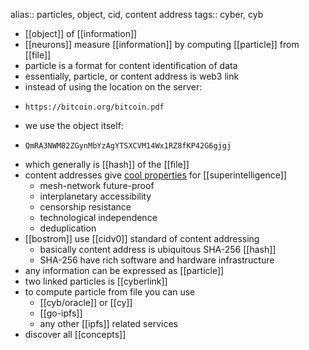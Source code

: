 alias:: particles, object, cid, content address
tags:: cyber, cyb

- [[object]] of [[information]]
- [[neurons]] measure [[information]] by computing [[particle]] from [[file]]
- particle is a format for content identification of data
- essentially, particle, or content address is web3 link
- instead of using the location on the server:
- ```
  https://bitcoin.org/bitcoin.pdf
  ```
- we use the object itself:
- ```
  QmRA3NWM82ZGynMbYzAgYTSXCVM14Wx1RZ8fKP42G6gjgj
  ```
- which generally is [[hash]] of the [[file]]
- content addresses give [cool properties](https://steemit.com/web3/@hipster/an-idea-of-decentralized-search-for-web3-ce860d61defe5est) for [[superintelligence]]
	- mesh-network future-proof
	- interplanetary accessibility
	- censorship resistance
	- technological independence
	- deduplication
- [[bostrom]] use [[cidv0]] standard of content addressing
	- basically content address is ubiquitous SHA-256 [[hash]]
	- SHA-256 have rich software and hardware infrastructure
- any information can be expressed as [[particle]]
- two linked particles is [[cyberlink]]
- to compute particle from file you can use
	- [[cyb/oracle]] or [[cy]]
	- [[go-ipfs]]
	- any other [[ipfs]] related services
- discover all [[concepts]]